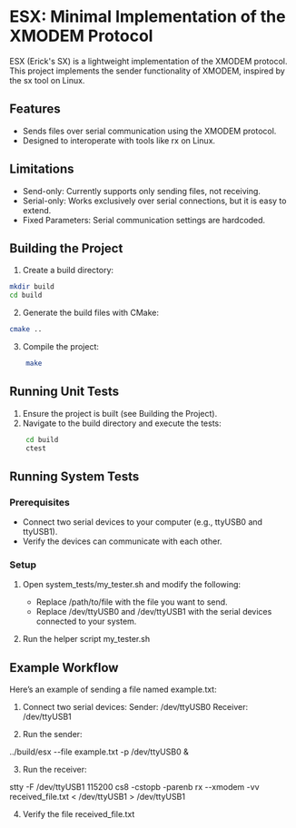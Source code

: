 # ESX: Minimal Implementation of the XMODEM Protocol

ESX (Erick's SX) is a lightweight implementation of the XMODEM protocol. This 
project implements the sender functionality of XMODEM, inspired by the sx tool 
on Linux.

## Features

- Sends files over serial communication using the XMODEM protocol.
- Designed to interoperate with tools like rx on Linux.

## Limitations

- Send-only: Currently supports only sending files, not receiving.
- Serial-only: Works exclusively over serial connections, but it is easy to 
extend.
- Fixed Parameters: Serial communication settings are hardcoded.


## Building the Project

1. Create a build directory:
```bash
mkdir build
cd build
```
2. Generate the build files with CMake:
```bash
cmake ..
```
3. Compile the project:
```bash
    make
```
## Running Unit Tests

1. Ensure the project is built (see Building the Project).
2. Navigate to the build directory and execute the tests:
```bash
    cd build
    ctest
```

## Running System Tests
### Prerequisites
- Connect two serial devices to your computer (e.g., ttyUSB0 and ttyUSB1).
- Verify the devices can communicate with each other.

### Setup

1. Open system_tests/my_tester.sh and modify the following:
    - Replace /path/to/file with the file you want to send.
    - Replace /dev/ttyUSB0 and /dev/ttyUSB1 with the serial devices connected to your system.

2. Run the helper script my_tester.sh


## Example Workflow

Here’s an example of sending a file named example.txt:

1. Connect two serial devices:
        Sender: /dev/ttyUSB0
        Receiver: /dev/ttyUSB1

2. Run the sender:

../build/esx --file example.txt -p /dev/ttyUSB0 &

3. Run the receiver:

stty -F /dev/ttyUSB1 115200 cs8 -cstopb -parenb
rx --xmodem -vv received_file.txt < /dev/ttyUSB1 > /dev/ttyUSB1

4. Verify the file received_file.txt

